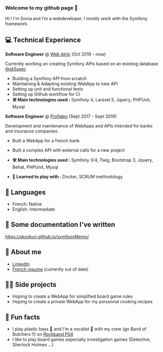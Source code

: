 ### Welcome to my github page 👋 

Hi ! I'm Sonia and I'm a webdeveloper. I mostly work with the Symfony framework. 

## 💻 Technical Experience

**Software Engineer** @ [Web Atrio](http://www.web-atrio.com/) (Oct 2019 - now)

Currently working on creating Symfony APIs based on an existing database [@sk5asec](https://github.com/sk5asec)

* Building a Symfony API from scratch
* Maintaining & Adapting existing WebApp to new API
* Setting up unit and functional tests
* Setting up Github workflow for CI 
* **:hammer_and_wrench: Main technologies used :** Symfony 4, Laravel 5, Jquery, PHPUnit, Mysql 

**Software Engineer** @ [Profideo](https://www.profideo.com/) (Sept 2017 - Sept 2019)

Development and maintenance of WebApps and APIs intended for banks and insurance companies.

* Built a WebApp for a french bank
* Built a complex API with external calls for a new project

* **:hammer_and_wrench: Main technologies used :** Symfony 3/4, Twig, Bootstrap 3, Jquery, Behat, PHPUnit, Mysql
* **🌱 Learned to play with :** Docker, SCRUM methodology

## 💬 Languages
* French: Native
* English: Intermediate

## :memo: Some documentation I've written 
https://skyokun.github.io/symfonyMemo/

## 🔗 About me 
* [LinkedIn](https://www.linkedin.com/in/sonia-klein-4519a516b/) 
* [French resume](http://sonia.klein.free.fr/cv/) (currently out of date)

## :woman_mechanic: Side projects
* Hoping to create a WebApp for simplified board game rules
* Hoping to create a private WebApp for my personnal cooking recipes

## :game_die: Fun facts 
* I play plastic bass :guitar: and I'm a vocalist :microphone: with my crew (go Band of Butchers !!) on [Rockband PS4](https://www.rockband4.com/)
* I like to play board games especially investigation games (Detective, Sherlock Holmes ...)

<!--
**sKyoKun/sKyoKun** is a ✨ _special_ ✨ repository because its `README.md` (this file) appears on your GitHub profile.

Here are some ideas to get you started:

- 🔭 I’m currently working on ...
- 🌱 I’m currently learning ...
- 👯 I’m looking to collaborate on ...
- 🤔 I’m looking for help with ...
- 💬 Ask me about ...
- 📫 How to reach me: ...
- 😄 Pronouns: ...
- ⚡ Fun fact: ...
-->
